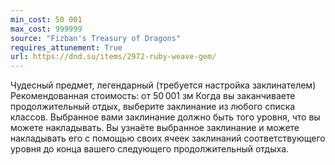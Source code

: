 ```yaml
---
min_cost: 50 001
max_cost: 999999
source: "Fizban's Treasury of Dragons"
requires_attunement: True
url: https://dnd.su/items/2972-ruby-weave-gem/
---
```


Чудесный предмет, легендарный (требуется настройка заклинателем)
Рекомендованная стоимость: от 50 001 зм
Когда вы заканчиваете продолжительный отдых, выберите заклинание из любого списка классов. Выбранное вами заклинание должно быть того уровня, что вы можете накладывать. Вы узнаёте выбранное заклинание и можете накладывать его с помощью своих ячеек заклинаний соответствующего уровня до конца вашего следующего продолжительный отдыха.